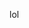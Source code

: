 lol
<!---
ss/ss is a ✨ special ✨ repository because its `README.md` (this file) appears on your GitHub profile.
You can click the Preview link to take a look at your changes.
--->
